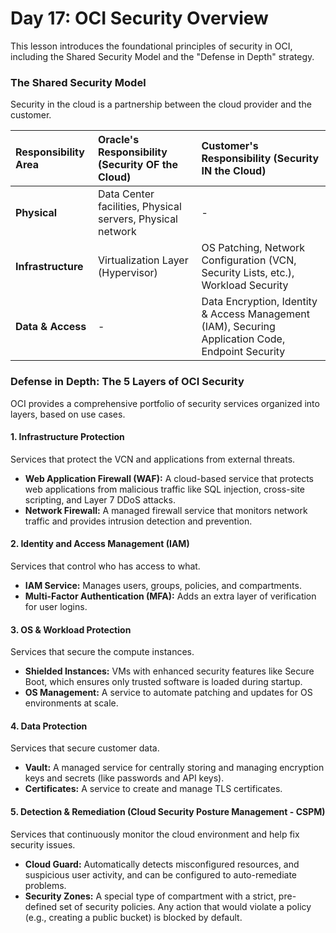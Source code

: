 # Day 17: OCI Security Overview

This lesson introduces the foundational principles of security in OCI, including the Shared Security Model and the "Defense in Depth" strategy.

### The Shared Security Model
Security in the cloud is a partnership between the cloud provider and the customer.

| Responsibility Area | Oracle's Responsibility (Security **OF** the Cloud) | Customer's Responsibility (Security **IN** the Cloud) |
| :--- | :--- | :--- |
| **Physical** | Data Center facilities, Physical servers, Physical network | - |
| **Infrastructure** | Virtualization Layer (Hypervisor) | OS Patching, Network Configuration (VCN, Security Lists, etc.), Workload Security |
| **Data & Access** | - | Data Encryption, Identity & Access Management (IAM), Securing Application Code, Endpoint Security |

### Defense in Depth: The 5 Layers of OCI Security
OCI provides a comprehensive portfolio of security services organized into layers, based on use cases.

#### 1. Infrastructure Protection
Services that protect the VCN and applications from external threats.
-   **Web Application Firewall (WAF):** A cloud-based service that protects web applications from malicious traffic like SQL injection, cross-site scripting, and Layer 7 DDoS attacks.
-   **Network Firewall:** A managed firewall service that monitors network traffic and provides intrusion detection and prevention.

#### 2. Identity and Access Management (IAM)
Services that control who has access to what.
-   **IAM Service:** Manages users, groups, policies, and compartments.
-   **Multi-Factor Authentication (MFA):** Adds an extra layer of verification for user logins.

#### 3. OS & Workload Protection
Services that secure the compute instances.
-   **Shielded Instances:** VMs with enhanced security features like Secure Boot, which ensures only trusted software is loaded during startup.
-   **OS Management:** A service to automate patching and updates for OS environments at scale.

#### 4. Data Protection
Services that secure customer data.
-   **Vault:** A managed service for centrally storing and managing encryption keys and secrets (like passwords and API keys).
-   **Certificates:** A service to create and manage TLS certificates.

#### 5. Detection & Remediation (Cloud Security Posture Management - CSPM)
Services that continuously monitor the cloud environment and help fix security issues.
-   **Cloud Guard:** Automatically detects misconfigured resources, and suspicious user activity, and can be configured to auto-remediate problems.
-   **Security Zones:** A special type of compartment with a strict, pre-defined set of security policies. Any action that would violate a policy (e.g., creating a public bucket) is blocked by default.

